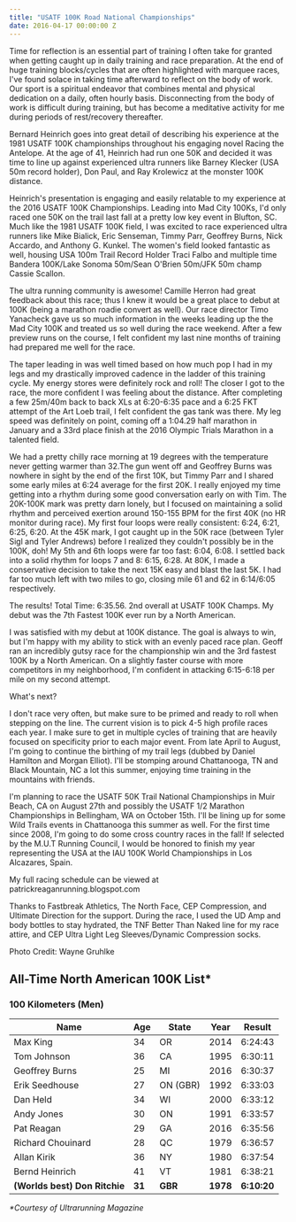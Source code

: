 ```yaml
---
title: "USATF 100K Road National Championships"
date: 2016-04-17 00:00:00 Z
---
```


Time for reflection is an essential part of training I often take for granted when getting caught up in daily training and race preparation. At the end of huge training blocks/cycles that are often highlighted with marquee races, I've found solace in taking time afterward to reflect on the body of work. Our sport is a spiritual endeavor that combines mental and physical dedication on a daily, often hourly basis. Disconnecting from the body of work is difficult during training, but has become a meditative activity for me during periods of rest/recovery thereafter.

Bernard Heinrich goes into great detail of describing his experience at the 1981 USATF 100K championships throughout his engaging novel Racing the Antelope. At the age of 41, Heinrich had run one 50K and decided it was time to line up against experienced ultra runners like Barney Klecker (USA 50m record holder), Don Paul, and Ray Krolewicz at the monster 100K distance.

Heinrich's presentation is engaging and easily relatable to my experience at the 2016 USATF 100K Championships.  Leading into Mad City 100Ks, I'd only raced one 50K on the trail last fall at a pretty low key event in Blufton, SC.  Much like the 1981 USATF 100K field, I was excited to race experienced ultra runners like Mike Bialick, Eric Senseman, Timmy Parr, Geoffrey Burns, Nick Accardo, and Anthony G. Kunkel.  The women's field looked fantastic as well, housing USA 100m Trail Record Holder Traci Falbo and multiple time Bandera 100K/Lake Sonoma 50m/Sean O'Brien 50m/JFK 50m champ Cassie Scallon.

The ultra running community is awesome! Camille Herron had great feedback about this race; thus I knew it would be a great place to debut at 100K (being a marathon roadie convert as well).  Our race director Timo Yanacheck gave us so much information in the weeks leading up the the Mad City 100K and treated us so well during the race weekend. After a few preview runs on the course, I felt confident my last nine months of training had prepared me well for the race.  

The taper leading in was well timed based on how much pop I had in my legs and my drastically improved cadence in the ladder of this training cycle. My energy stores were definitely rock and roll! The closer I got to the race, the more confident I was feeling about the distance.  After completing a few 25m/40m back to back XLs at 6:20-6:35 pace and a 6:25 FKT attempt of the Art Loeb trail, I felt confident the gas tank was there.  My leg speed was definitely on point, coming off a 1:04.29 half marathon in January and a 33rd place finish at the 2016 Olympic Trials Marathon in a talented field.

We had a pretty chilly race morning at 19 degrees with the temperature never getting warmer than 32.The gun went off and Geoffrey Burns was nowhere in sight by the end of the first 10K, but Timmy Parr and I shared some early miles at 6:24 average for the first 20K. I really enjoyed my time getting into a rhythm during some good conversation early on with Tim.  The 20K-100K mark was pretty darn lonely, but I focused on maintaining a solid rhythm and perceived exertion around 150-155 BPM for the first 40K (no HR monitor during race). My first four loops were really consistent: 6:24, 6:21, 6:25, 6:20. At the 45K mark, I got caught up in the 50K race (between Tyler Sigl and Tyler Andrews) before I realized they couldn't possibly be in the 100K, doh! My 5th and 6th loops were far too fast: 6:04, 6:08. I settled back into a solid rhythm for loops 7 and 8: 6:15, 6:28. At 80K, I made a conservative decision to take the next 15K easy and blast the last 5K. I had far too much left with two miles to go, closing mile 61 and 62 in 6:14/6:05 respectively.

The results! Total Time: 6:35.56. 2nd overall at USATF 100K Champs. My debut was the 7th Fastest 100K ever run by a North American.

I was satisfied with my debut at 100K distance. The goal is always to win, but I'm happy with my ability to stick with an evenly paced race plan. Geoff ran an incredibly gutsy race for the championship win and the 3rd fastest 100K by a North American.  On a slightly faster course with more competitors in my neighborhood, I'm confident in attacking 6:15-6:18 per mile on my second attempt.

What's next?

I don't race very often, but make sure to be primed and ready to roll when stepping on the line. The current vision is to pick 4-5 high profile races each year.  I make sure to get in multiple cycles of training that are heavily focused on specificity prior to each major event.  From late April to August, I'm going to continue the birthing of my trail legs (dubbed by Daniel Hamilton and Morgan Elliot).  I'll be stomping around Chattanooga, TN and Black Mountain, NC a lot this summer, enjoying time training in the mountains with friends.

I'm planning to race the USATF 50K Trail National Championships in Muir Beach, CA on August 27th and possibly the USATF 1/2 Marathon Championships in Bellingham, WA on October 15th.  I'll be lining up for some Wild Trails events in Chattanooga this summer as well. For the first time since 2008, I'm going to do some cross country races in the fall! If selected by the M.U.T Running Council, I would be honored to finish my year representing the USA at the IAU 100K World Championships in Los Alcazares, Spain.

My full racing schedule can be viewed at patrickreaganrunning.blogspot.com

Thanks to Fastbreak Athletics, The North Face, CEP Compression, and Ultimate Direction for the support. During the race, I used the UD Amp and body bottles to stay hydrated, the TNF Better Than Naked line for my race attire, and CEP Ultra Light Leg Sleeves/Dynamic Compression socks.

Photo Credit: Wayne Gruhlke


## All-Time North American 100K List*

### 100 Kilometers (Men)

Name | Age | State | Year | Result
---- | --- | ----- | ---- | ------
Max King | 34 | OR | 2014 | 6:24:43
Tom Johnson | 36 | CA | 1995 | 6:30:11
Geoffrey Burns | 25 |	MI |	2016 | 6:30:37
Erik Seedhouse | 27 | ON (GBR) | 1992 | 6:33:03
Dan Held | 34 | WI | 2000 | 6:33:12
Andy Jones | 30 | ON | 1991 | 6:33:57
Pat Reagan | 29 | GA | 2016 | 6:35:56
Richard Chouinard | 28 | QC | 1979 | 6:36:57
Allan Kirik | 36 | NY | 1980 | 6:37:54
Bernd Heinrich | 41 | VT | 1981 | 6:38:21
**(Worlds best) Don Ritchie** | **31** | **GBR** | **1978** | **6:10:20**

*\*Courtesy of Ultrarunning Magazine*
